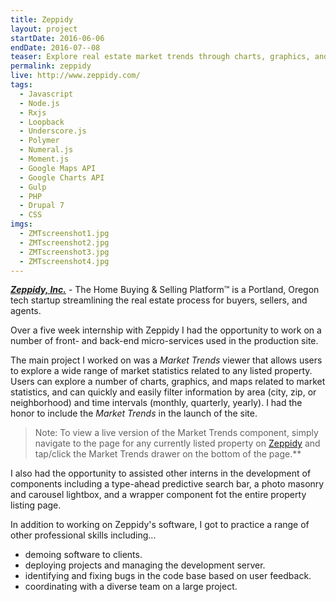 ```yaml
---
title: Zeppidy
layout: project
startDate: 2016-06-06
endDate: 2016-07--08
teaser: Explore real estate market trends through charts, graphics, and maps.
permalink: zeppidy
live: http://www.zeppidy.com/
tags:
  - Javascript
  - Node.js
  - Rxjs
  - Loopback
  - Underscore.js
  - Polymer
  - Numeral.js
  - Moment.js
  - Google Maps API
  - Google Charts API
  - Gulp
  - PHP
  - Drupal 7
  - CSS
imgs:
  - ZMTscreenshot1.jpg
  - ZMTscreenshot2.jpg
  - ZMTscreenshot3.jpg
  - ZMTscreenshot4.jpg
---
```

[_**Zeppidy, Inc.**_](http://www.zeppidy.com) - The Home Buying & Selling Platform™ is a Portland, Oregon tech startup streamlining the real estate process for buyers, sellers, and agents.

Over a five week internship with Zeppidy I had the opportunity to work on a number of front- and back-end micro-services used in the production site. 

The main project I worked on was a _*Market Trends*_ viewer that allows users to explore a wide range of market statistics related to any listed property. Users can explore a number of charts, graphics, and maps related to market statistics, and can quickly and easily filter information by area (city, zip, or neighborhood) and time intervals (monthly, quarterly, yearly).  I had the honor to include the _*Market Trends*_ in the launch of the site.
> Note:
> To view a live version of the Market Trends component, simply navigate to the page for any currently listed property on [Zeppidy](http://www.zeppidy.com) and tap/click the Market Trends drawer on the bottom of the page.**

I also had the opportunity to assisted other interns in the development of components including a type-ahead predictive search bar, a photo masonry and carousel lightbox, and a wrapper component fot the entire property listing page.

In addition to working on Zeppidy's software, I got to practice a range of other professional skills including...
  - demoing software to clients.
  - deploying projects and managing the development server.
  - identifying and fixing bugs in the code base based on user feedback.
  - coordinating with a diverse team on a large project.
